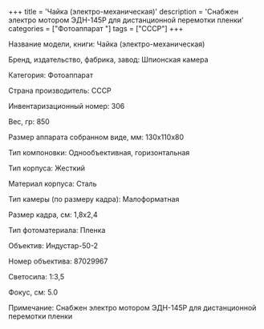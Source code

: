 +++
title = 'Чайка (электро-механическая)'
description = 'Снабжен электро мотором ЭДН-145Р для дистанционной перемотки пленки'
categories = ["Фотоаппарат "]
tags = ["СССР"]
+++

Название модели, книги: Чайка (электро-механическая)

Бренд, издательство, фабрика, завод: Шпионская камера

Категория: Фотоаппарат

Страна производитель: СССР

Инвентаризационный номер: 306

Вес, гр: 850

Размер аппарата  собранном виде, мм: 130х110х80

Тип компоновки: Однообъективная, горизонтальная

Тип корпуса: Жесткий

Материал корпуса: Сталь

Тип камеры (по размеру кадра): Малоформатная

Размер кадра, см: 1,8х2,4

Тип фотоматериала: Пленка

Объектив: Индустар-50-2

Номер объектива: 87029967

Светосила: 1:3,5

Фокус, см: 5.0

Примечание: Снабжен электро мотором ЭДН-145Р для дистанционной перемотки пленки

